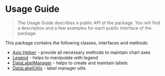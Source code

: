 # Usage Guide
> The Usage Guide describes a public API of the package. You will find a description and a few examples for each public interface of the package.

This package contains the following classes, interfaces and methods:

* [Axis Helper](../api/axis-helper.md) - provide all necessary methods to maintain chart axes
* [Legend](../api/legend.md) - helps to manipulate with legend
* [DataLabelManager](../api/data-label-manager.md) - helps to create and maintain labels
* [DataLabelUtils](../api/data-label-utils.md) - label manager utils